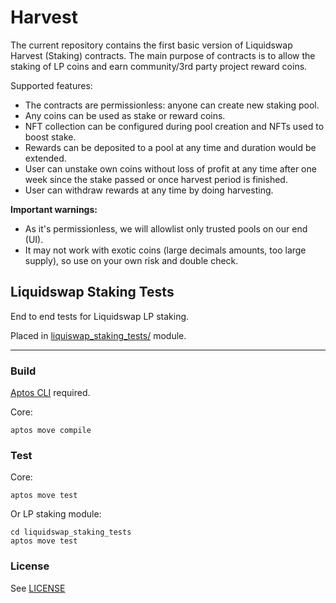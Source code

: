 # Harvest

The current repository contains the first basic version of Liquidswap Harvest (Staking) contracts.
The main purpose of contracts is to allow the staking of LP coins and earn community/3rd party project reward coins.

Supported features:

* The contracts are permissionless: anyone can create new staking pool.
* Any coins can be used as stake or reward coins.
* NFT collection can be configured during pool creation and NFTs used to boost stake. 
* Rewards can be deposited to a pool at any time and duration would be extended.
* User can unstake own coins without loss of profit at any time after one week since the stake passed or once harvest period is finished.
* User can withdraw rewards at any time by doing harvesting.

**Important warnings:**
* As it's permissionless, we will allowlist only trusted pools on our end (UI).
* It may not work with exotic coins (large decimals amounts, too large supply), so use on your own risk and double check.

## Liquidswap Staking Tests

End to end tests for Liquidswap LP staking. 

Placed in [liquiswap_staking_tests/](liquidswap_staking_tests) module.

---

### Build

[Aptos CLI](https://github.com/aptos-labs/aptos-core/releases) required.

Core:

    aptos move compile

### Test

Core:

    aptos move test

Or LP staking module:

    cd liquidswap_staking_tests
    aptos move test

### License

See [LICENSE](LICENSE)
